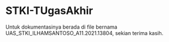 ﻿# STKI-TUgasAkhir
Untuk dokumentasinya berada di file bernama UAS_STKI_ILHAMSANTOSO_A11.2021.13804, sekian terima kasih.
